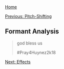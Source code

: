 [Home](./index.md)


[Previous: Pitch-Shifting](./pitchshifting.md)


## Formant Analysis
> god bless us
> 
> #Pray4Huynez2k18



[Next: Effects](./effects.md)

